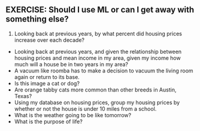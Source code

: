 
## EXERCISE: Should I use ML or can I get away with something else?
1.  Looking back at previous years, by what percent did housing prices increase over each decade?
*  Looking back at previous years, and given the relationship between housing prices and mean income in my area, given my income how much will a house be in two years in my area?
*  A vacuum like roomba has to make a decision to vacuum the living room again or return to its base.
*  Is this image a cat or dog?
*  Are orange tabby cats more common than other breeds in Austin, Texas?
*  Using my database on housing prices, group my housing prices by whether or not the house is under 10 miles from a school.
*  What is the weather going to be like tomorrow?
*  What is the purpose of life?
